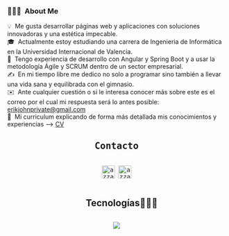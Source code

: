 ### 👨🏻‍💻 &nbsp;About Me

💡 &nbsp;Me gusta desarrollar páginas web y aplicaciones con soluciones innovadoras y una estética impecable.\
🎓 &nbsp;Actualmente estoy estudiando una carrera de Ingenieria de Informática en la Universidad Internacional de Valencia.\
🌱 &nbsp;Tengo experiencia de desarrollo con Angular y Spring Boot y a usar la metodología Ágile y SCRUM dentro de un sector empresarial.\
✍️ &nbsp;En mi tiempo libre me dedico no solo a programar sino también a llevar una vida sana y equilibrada con el gimnasio.\
✉️ &nbsp;Ante cualquier cuestión o si le interesa conocer más sobre este es el correo por el cual mi respuesta será lo antes posible: erikjohnprivate@gmail.com\
📄 &nbsp;Mi curriculum explicando de forma más detallada mis conocimientos y experiencias --> [CV](https://drive.google.com/file/d/1cMqTN7SU4z9dIVuUQGcDrIfC8MbP5oIt/view?usp=sharing)
<div>
  <samp>
    <h2 align="center">Contacto</h2>
    <p align="center">
      <br/>
      <a href="https://www.linkedin.com/in/erik-john-flores-roque/" target="blank"><img align="center"
         src="https://img.shields.io/badge/linkedin-%231DA1F2.svg?style=for-the-badge&logo=linkedin&logoColor=white"
         alt="azzar" height="30"/></a>
      <a href="mailto:azzar.mr.zs@gmail.com" target="blank"><img align="center"
         src="https://img.shields.io/badge/gmail-EA4335.svg?style=for-the-badge&logo=gmail&logoColor=white"
         alt="azzar" height="30"/></a>
    </p>
  </samp>
</div>



<div id="user-content-toc">
  <ul align="center">
    <summary><h2 style="display: inline-block">Tecnologías👨🏻‍💻</h2></summary>
  </ul>
</div>
<!--tech stack icons-->
<p align="center">
  <a href="https://skillicons.dev">
    <img src="https://skillicons.dev/icons?i=js,html,css,ts,angular,git,bootstrap,mysql,php,postman,linux,java,androidstudio,vite,vercel" />
  </a>
</p>
